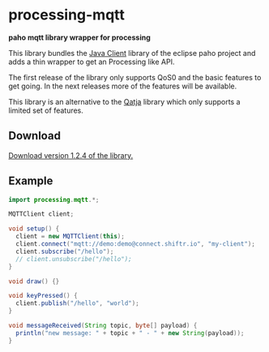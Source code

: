 # processing-mqtt

**paho mqtt library wrapper for processing**

This library bundles the [Java Client](https://eclipse.org/paho/clients/java/) library of the eclipse paho project and adds a thin wrapper to get an Processing like API.

The first release of the library only supports QoS0 and the basic features to get going. In the next releases more of the features will be available.

This library is an alternative to the [Qatja](https://github.com/Qatja/processing) library which only supports a limited set of features.

## Download

[Download version 1.2.4 of the library.](https://github.com/256dpi/processing-mqtt/releases/download/v1.2.4/mqtt.zip)

## Example

```java
import processing.mqtt.*;

MQTTClient client;

void setup() {
  client = new MQTTClient(this);
  client.connect("mqtt://demo:demo@connect.shiftr.io", "my-client");
  client.subscribe("/hello");
  // client.unsubscribe("/hello");
}

void draw() {}

void keyPressed() {
  client.publish("/hello", "world");
}

void messageReceived(String topic, byte[] payload) {
  println("new message: " + topic + " - " + new String(payload));
}
```
